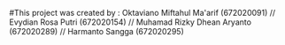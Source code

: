 #This project was created by :
Oktaviano Miftahul Ma'arif (672020091) // Evydian Rosa Putri (672020154) // Muhamad Rizky Dhean Aryanto (672020289) // Harmanto Sangga (672020295)
